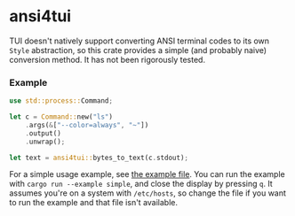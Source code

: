 # ansi4tui

TUI doesn't natively support converting ANSI terminal codes to its own `Style` abstraction, so this crate provides a simple (and probably naive) conversion method. It has not been rigorously tested.


### Example

```rust
use std::process::Command;

let c = Command::new("ls")
    .args(&["--color=always", "~"])
    .output()
    .unwrap();

let text = ansi4tui::bytes_to_text(c.stdout);
```

For a simple usage example, see [the example file](./examples/simple.rs). You can run the example with `cargo run --example simple`, and close the display by pressing `q`. It assumes you're on a system with `/etc/hosts`, so change the file if you want to run the example and that file isn't available.
